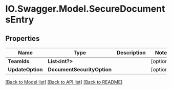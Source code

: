 # IO.Swagger.Model.SecureDocumentsEntry
## Properties

Name | Type | Description | Notes
------------ | ------------- | ------------- | -------------
**TeamIds** | **List&lt;int?&gt;** |  | [optional] 
**UpdateOption** | **DocumentSecurityOption** |  | [optional] 

[[Back to Model list]](../README.md#documentation-for-models) [[Back to API list]](../README.md#documentation-for-api-endpoints) [[Back to README]](../README.md)

